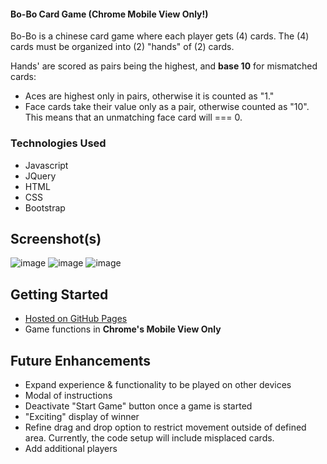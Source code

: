 #### Bo-Bo Card Game (Chrome Mobile View Only!)
Bo-Bo is a chinese card game where each player gets (4) cards.
The (4) cards must be organized into (2) "hands" of (2) cards. 

Hands' are scored as pairs being the highest, and **base 10** for mismatched cards:
* Aces are highest only in pairs, otherwise it is counted as "1."
* Face cards take their value only as a pair, otherwise counted as "10". 
This means that an unmatching face card will === 0.

### Technologies Used
* Javascript
* JQuery
* HTML
* CSS
* Bootstrap

## Screenshot(s)
![image](https://user-images.githubusercontent.com/101881486/186459467-d69d53f9-ae66-4b2c-b607-56f5545b891a.png)
![image](https://user-images.githubusercontent.com/101881486/186459658-6636ad1c-9a18-4ecc-9541-052346c07f35.png)
![image](https://user-images.githubusercontent.com/101881486/186459901-8de09948-12c9-4daa-9705-afaaf8cee2d5.png)


## Getting Started
* [Hosted on GitHub Pages](https://sylvialchen.github.io/bo-bo-card-game/)
* Game functions in **Chrome's Mobile View Only**

## Future Enhancements
* Expand experience & functionality to be played on other devices
* Modal of instructions
* Deactivate "Start Game" button once a game is started
* "Exciting" display of winner
* Refine drag and drop option to restrict movement outside of defined area. Currently, the code setup will include misplaced cards.
* Add additional players

